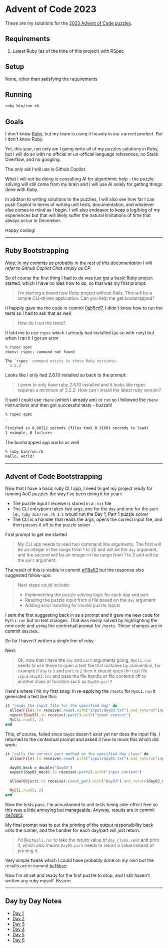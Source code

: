 # Advent of Code 2023

These are my solutions for the [2023 Advent of Code puzzles](https://adventofcode.com/2023).

## Requirements

 1. Latest Ruby (as of the time of this project) with RSpec

## Setup

None, other than satisfying the requirements

## Running

```bash
ruby bin/run.rb
```

## Goals

I don't know [Ruby](https://www.ruby-lang.org/en/), but my team is using it heavily in our current product. But
I don't know Ruby.

Yet, this year, not only am I going write all of my puzzles solutions in Ruby, but I will do so with no official
or un-official language references, no Stack Overflow, and no googling.

The only aid I will use is Github Copilot.

What I will _not_ be doing is consulting AI for algorithmic help - the puzzle solving will still come from my
brain and I will use AI solely for getting things done with Ruby.

In additon to writing solutions to the puzzles, I will also see how far I can push Copilot in terms of writing
unit tests, documentation, and whatever else comes to mind as I begin. I will also endeavor to keep a log/blog
of my experiences but that will likely suffer the natural limitations of time that always occur in December.

Happy coding!

---
## Ruby Bootstrapping

*Note: In my commits as probably in the rest of this documentation I will refer to Github Copilot Chat simply as CP.*

So of course the first thing I had to do was just get a basic Ruby project started, which I have no idea how to do, so
that was my first prompt:

> I'm starting a brand new Ruby project without Rails. This will be a simple CLI-driven application. Can you help me get
> bootstrapped?

It happily gave me the code in commit [0ab5cd7](https://github.com/baileyp/advent-of-code-2023/commit/0ab5cd7). I didn't
know how to run the tests so I had to ask that as well

> How do I run the tests?

It told me to use `rspec` which I already had installed (as so with `ruby`) but when I ran it I got an error

```bash
% rspec spec
rbenv: rspec: command not found

The `rspec' command exists in these Ruby versions:
  3.2.2
```

Looks like I only had 2.6.10 installed so back to the prompt:

> I seem to only have ruby 2.6.10 installed and it looks like rspec requires a minimum of 3.2.2. How can I install the
> latest ruby version?

It said I could use `rbenv` (which I already am) or `rvm` so I followed the `rbenv` instructions and then got successful
tests - huzzah!

```bash
% rspec spec
.

Finished in 0.00322 seconds (files took 0.31603 seconds to load)
1 example, 0 failures
```

The bootsrapped app works as well

```bash
% ruby bin/run.rb
Hello, world!
```

---
## Advent of Code Bootstrapping

Now that I have a basic ruby CLI app, I need to get my project ready for running AoC puzzles the way I've been doing it
for years

- The puzzle input I receive is stored in a `.txt` file
- The CLI entrypoint takes two args, one for the `day` and one for the `part` i.e., `ruby bin/run.rb 1 1` would run the
  Day 1, Part 1 puzzle solver
- The CLI is a handler that reads the args, opens the correct input file, and then passes it off to the puzzle solver

First prompt to get me started

> My CLI app needs to read two command line arguments. The first will be an integer in the range from 1 to 25 and will
> be the `day` argument, and the second will be an integer in the range from 1 to 2 and will be the `part` argument.

The result of this is visible in commit [ef19a53](https://github.com/baileyp/advent-of-code-2023/commit/ef19a53) but the
response also suggested follow-ups:

> Next steps could include:
>
> - Implementing the puzzle solving logic for each day and part
> - Reading the puzzle input from a file based on the `day` argument
> - Adding error handling for invalid puzzle inputs

I sent the first suggesting back in as a prompt and it gave me new code for `MyCli.run` but no test changes. That was
easily solved by highilighting the new code and using the contextual prompt for `/tests`. These changes are in commit
`d8a3668`.

So far I haven't written a single line of ruby.

Next:

> Ok, now that I have the `day` and `part` arguments going, `MyCli.run` needs to use these to open a text file that
matches by convention, for example if `day` is `3` and `part` is `2` then it should open the text file `input/day03.txt`
and pass the file handle or file contents off to another class or function such as `Day03.part2`

Here's where I hit my first snag. In re-applying the `/tests` for `MyCLI.run` it generated a test like this:

```ruby
it "reads the input file for the specified day" do
  allow(File).to receive(:read).with("input/day03.txt").and_return("input content")
  expect(Day03).to receive(:part2).with("input content")
  MyCli.run(3, 2)
end
```

This, of course, failed since `Day03` doesn't exist yet nor does the input file. I returned to the contextual prompt and
asked it how to mock this which did work:

```ruby
it "calls the correct part method on the specified day class" do
  allow(File).to receive(:read).with("input/day03.txt").and_return("input content")

  day03_mock = double("Day03")
  expect(day03_mock).to receive(:part2).with("input content")

  allow(Object).to receive(:const_get).with("Day03").and_return(day03_mock)

  MyCli.run(3, 2)
end
```

Now the tests pass. I'm accustomed to unit tests being side-effect free so this was a little annoying but manageable.
Anyway, results are in commit [4e7dbf3](https://github.com/baileyp/advent-of-code-2023/commit/4e7dbf3).

My final prompt was to put the printing of the output responsibility back onto the runner, and the handler for each
day/part will just return.

> I'd like `MyCli.run` to take the return value of `day_class.send` and print it, which also means `Day01.part` needs to
> return a value instead of printing it.

Very simple tweak which I could have probably done on my own but the results are in commit
[bcf5bce](https://github.com/baileyp/advent-of-code-2023/commit/bcf5bce).

Now I'm all set and ready for the first puzzle to drop, and I *still* haven't written any ruby myself. Bizarre.

---
## Day by Day Notes

- [Day 1](./notes/day1.md)
- [Day 2](./notes/day2.md)
- [Day 3](./notes/day3.md)
- [Day 4](./notes/day4.md)
- [Day 5](./notes/day5.md)
- [Day 6](./notes/day6.md)